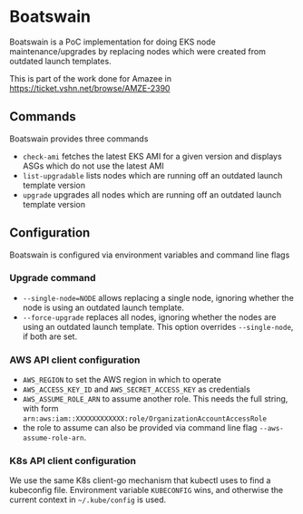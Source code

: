 # Boatswain

Boatswain is a PoC implementation for doing EKS node maintenance/upgrades by
replacing nodes which were created from outdated launch templates.

This is part of the work done for Amazee in https://ticket.vshn.net/browse/AMZE-2390

## Commands

Boatswain provides three commands
* `check-ami` fetches the latest EKS AMI for a given version and displays ASGs
  which do not use the latest AMI
* `list-upgradable` lists nodes which are running off an outdated launch
  template version
* `upgrade` upgrades all nodes which are running off an outdated launch
  template version

## Configuration

Boatswain is configured via environment variables and command line flags

### Upgrade command

* `--single-node=NODE` allows replacing a single node, ignoring whether the
  node is using an outdated launch template.
* `--force-upgrade` replaces all nodes,  ignoring whether the nodes are using
  an outdated launch template. This option overrides `--single-node`, if both
  are set.


### AWS API client configuration

* `AWS_REGION` to set the AWS region in which to operate
* `AWS_ACCESS_KEY_ID` and `AWS_SECRET_ACCESS_KEY` as credentials
* `AWS_ASSUME_ROLE_ARN` to assume another role. This needs the full string,
  with form `arn:aws:iam::XXXXXXXXXXXX:role/OrganizationAccountAccessRole`
* the role to assume can also be provided via command line flag
  `--aws-assume-role-arn`.

### K8s API client configuration

We use the same K8s client-go mechanism that kubectl uses to find a kubeconfig
file. Environment variable `KUBECONFIG` wins, and otherwise the current
context in `~/.kube/config` is used.
